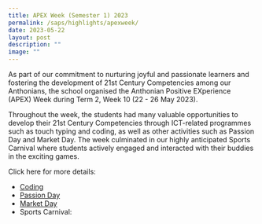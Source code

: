 ```yaml
---
title: APEX Week (Semester 1) 2023
permalink: /saps/highlights/apexweek/
date: 2023-05-22
layout: post
description: ""
image: ""
---
```

As part of our commitment to nurturing joyful and passionate learners and fostering the development of 21st Century Competencies among our Anthonians, the school organised the Anthonian Positive EXperience (APEX) Week during Term 2, Week 10 (22 - 26 May 2023).  
  
Throughout the week, the students had many valuable opportunities to develop their 21st Century Competencies through ICT-related programmes such as touch typing and coding, as well as other activities such as Passion Day and Market Day. The week culminated in our highly anticipated Sports Carnival where students actively engaged and interacted with their buddies in the exciting games.

Click here for more details:
* [Coding](https://stanthonyspri-moe-edu-sg-admin.cwp.sg/saps/highlights/codingsemester1)
* [Passion Day](https://stanthonyspri-moe-edu-sg-admin.cwp.sg/saps/highlights/passionday)
* [Market Day](https://stanthonyspri-moe-edu-sg-admin.cwp.sg/saps/highlights/marketday)
* Sports Carnival: